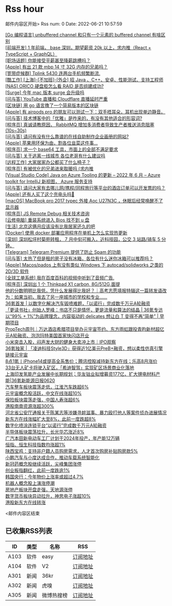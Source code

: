 # Rss hour

邮件内容区开始>
Rss num: 0  Date: 2022-06-21 10:57:59 <br/>

<a href='https://www.v2ex.com/t/861065#reply1'>[Go 编程语言] unbuffered channel 和只有一个元素的 buffered channel 有啥区别</a><br/>
<a href='https://www.v2ex.com/t/861064#reply1'>[前端开发] 1 年前端， base 深圳，期望薪资 20k 以上，求内推（React + TypeScript + GraphQL）</a><br/>
<a href='https://www.v2ex.com/t/861063#reply20'>[职场话题] 你能接受平薪甚至降薪跳槽吗？</a><br/>
<a href='https://www.v2ex.com/t/861060#reply0'>[Apple] 有出 21 款 mbp 14 寸 32G 内存的兄弟吗？</a><br/>
<a href='https://www.v2ex.com/t/861058#reply1'>[宽带症候群] Tplink 5430 连两台手机频繁断流.</a><br/>
<a href='https://www.v2ex.com/t/861056#reply0'>[酷工作] [上海]-[不加班]-[外企] 招 Java 、C++、安卓、性能测试、支持工程师</a><br/>
<a href='https://www.v2ex.com/t/861055#reply6'>[NAS] ORICO 硬盘柜怎么看 RAID 是否组建成功?</a><br/>
<a href='https://www.v2ex.com/t/861054#reply0'>[Surge] 今年 mac 版本 surge 会升级吗</a><br/>
<a href='https://www.v2ex.com/t/861052#reply3'>[问与答] YouTube 直播和 Cloudflare 直播延时严重</a><br/>
<a href='https://www.v2ex.com/t/861050#reply1'>[区块链] 用 go 语言撸了一个简易版本的区块链</a><br/>
<a href='https://www.v2ex.com/t/861049#reply4'>[Apple] 有 airpods pro 的朋友可以测试一下：双手捂耳朵，耳机出现单边静音。</a><br/>
<a href='https://www.v2ex.com/t/861048#reply23'>[问与答] 技术博客中的「优雅」是咋来的，有没有其他适合的形容词?</a><br/>
<a href='https://www.v2ex.com/t/861047#reply2'>[程序员] 真诚请教原因， RabbitMQ 增加多消费者导致生产者推送消息阻塞(10s~30s)</a><br/>
<a href='https://www.v2ex.com/t/861046#reply1'>[问与答] 请问有没有什么靠谱的在线自助制作企业画册的网站?</a><br/>
<a href='https://www.v2ex.com/t/861044#reply34'>[Apple] 苹果用环保为由，割各位韭菜这件事…</a><br/>
<a href='https://www.v2ex.com/t/861043#reply28'>[程序员] 求一个 base64 工具，市面上的全部不满足要求</a><br/>
<a href='https://www.v2ex.com/t/861042#reply12'>[问与答] 关于逃离一线城市 各位老哥有什么建议吗</a><br/>
<a href='https://www.v2ex.com/t/861041#reply17'>[远程工作] 大家居家办公都买了什么椅子？</a><br/>
<a href='https://www.v2ex.com/t/861040#reply30'>[程序员] 有被优化的兄弟进来取暖吗 (求内推</a><br/>
<a href='https://www.v2ex.com/t/861039#reply0'>[Visual Studio Code] Java on Azure Tooling 的更新 – 2022 年 6 月 – Azure toolkit for IntelliJ 新视图， Azure 服务支持</a><br/>
<a href='https://www.v2ex.com/t/861038#reply1'>[问与答] 请问大家有去哪儿网/携程/同程旅行等平台的酒店订单可以开发票的吗？</a><br/>
<a href='https://www.v2ex.com/t/861035#reply35'>[Apple] 还有人买了这个充电头吗🐶</a><br/>
<a href='https://www.v2ex.com/t/861034#reply17'>[macOS] MacBook pro 2017 typec 外接 Aoc U27N3C ，休眠后经常唤醒不了显示器</a><br/>
<a href='https://www.v2ex.com/t/861033#reply0'>[程序员] JS Remote Debug 相关技术咨询</a><br/>
<a href='https://www.v2ex.com/t/861032#reply3'>[云修电脑] 重装系统进入 Bios 找不到 u 盘</a><br/>
<a href='https://www.v2ex.com/t/861031#reply11'>[生活] 北京这俩月应该没有比我居家还久的吧</a><br/>
<a href='https://www.v2ex.com/t/861030#reply12'>[Docker] 使用 docker 部署应用程序在单机上怎么实现热更新</a><br/>
<a href='https://www.v2ex.com/t/861029#reply0'>[深圳] 深圳松坪村菊苑转租， 7 月中旬可搬入，近科技园，公交 3 站路/骑车 5 分钟。</a><br/>
<a href='https://www.v2ex.com/t/861027#reply5'>[Telegram] Telegram Premium 提供了防止 Spam 的功能</a><br/>
<a href='https://www.v2ex.com/t/861026#reply27'>[问与答] 太热了但是租的房子没有冰箱，各位有什么迷你冰箱可以推荐吗？</a><br/>
<a href='https://www.v2ex.com/t/861025#reply3'>[Apple] Macos/pados 上有没有类似 Windows 下 autocad/solidworks 之类的 2D/3D 软件</a><br/>
<a href='https://www.v2ex.com/t/861024#reply3'>[全球工单系统] 我在百度百科的视频中听到了音频广告.</a><br/>
<a href='https://www.v2ex.com/t/861023#reply6'>[程序员] 深圳出 1 个 Thinkpad X1 carbon, 8G/512G,面提</a><br/>
<a href='https://36kr.com/p/1794162409013253'>他的分数明明比我低，凭什么发展得比我好？｜高考志愿填报特辑这一篇转发语改为：如果当初，我去了另一座城市的学校和专业……</a><br/>
<a href='https://36kr.com/p/1793262554676611'>36氪首发 | 以数字化解决汽车钣喷难题，「以诺行」完成数千万元A轮融资</a><br/>
<a href='https://36kr.com/p/1793211064434307'>「更读书社」创始人罗峰：书店不只是情怀，更是流量和算法的结晶 | 36氪专访</a><br/>
<a href='https://36kr.com/p/1793174409559683'>以“99% + 1%”为品牌理念，内容驱动的 delicates 想让白 T 变得不再“简单” | 早期项目</a><br/>
<a href='https://36kr.com/p/1794037388165385'>PropTech周刊｜万达酒店希腊项目举办元宇宙签约、东方雨虹跟投青昀新材超亿元A轮融资、泡泡玛特美国首家快闪店开业</a><br/>
<a href='https://36kr.com/p/1793231146450304'>小米突击入股，闷声发大财的健身大卖冲上市｜IPO观察</a><br/>
<a href='https://36kr.com/p/1793116384787844'>36氪独家 | 「凌迪科技Style3D」获得近1亿美元PreB+融资，想以柔性仿真引擎链接元宇宙</a><br/>
<a href='https://36kr.com/p/1794011078836229'>8点1氪丨iPhone14或提高全系售价；腾讯控股减持新东方在线；乐高8月涨价</a><br/>
<a href='https://36kr.com/p/1792834720415361'>33台无人矿卡将驶入矿区，「希迪智驾」实现矿区场景商业化落地</a><br/>
<a href='https://36kr.com/p/1793136079322499'>上海印发氢能产业发展中长期规划；华友钴业拟增募资177亿，扩大锂电材料产能|36氪新能源日报0620</a><br/>
<a href='https://36kr.com/newsflashes/1794181994856712'>汽车整车板块震荡走低，江淮汽车跌超6%</a><br/>
<a href='https://36kr.com/newsflashes/1794179903012869'>元宇宙概念股活跃，中文在线涨超10%</a><br/>
<a href='https://36kr.com/newsflashes/1794165623865344'>保险板块震荡走强，中国人寿涨超6%</a><br/>
<a href='https://36kr.com/newsflashes/1794161388437767'>港股南南资源涨超300%</a><br/>
<a href='https://36kr.com/newsflashes/1794156843565312'>河北省公安厅通报关于陈某志等涉嫌寻衅滋事、暴力殴打他人等案件侦办进展情况</a><br/>
<a href='https://36kr.com/newsflashes/1794151161905413'>新东方在线涨幅扩大至8%，此前一度跌超8%</a><br/>
<a href='https://36kr.com/newsflashes/1794148895113218'>数字化喷涂连锁平台“以诺行”完成数千万元A轮融资</a><br/>
<a href='https://36kr.com/newsflashes/1794145530577154'>半导体板块震荡拉升，长光华芯涨近8%</a><br/>
<a href='https://36kr.com/newsflashes/1794142348738817'>广汽本田新电动车工厂计划于2024年投产，年产能12万辆</a><br/>
<a href='https://36kr.com/newsflashes/1794131529744642'>恒指、恒生科技指数均涨超1%</a><br/>
<a href='https://36kr.com/newsflashes/1794131022414083'>陕西宝鸡：支持非户籍人员购房需求，人才首次购房补贴购房款5%</a><br/>
<a href='https://36kr.com/newsflashes/1794125566525700'>小鹏汽车与小度达成合作，推动车载系统智能化</a><br/>
<a href='https://36kr.com/newsflashes/1794124281118721'>新冠药概念股继续活跃，尖峰集团涨停</a><br/>
<a href='https://36kr.com/newsflashes/1794121612181512'>创业板指翻红，此前一度跌逾1%</a><br/>
<a href='https://36kr.com/newsflashes/1794120280719366'>韩国央行：今年物价上涨率或超过4.7%</a><br/>
<a href='https://36kr.com/newsflashes/1794119476314372'>机器人概念股上演涨停潮</a><br/>
<a href='https://36kr.com/newsflashes/1794112010944515'>房地产板块开盘走强，天地源涨停</a><br/>
<a href='https://36kr.com/newsflashes/1794110411079941'>数字货币板块异动拉升，神思电子涨超10%</a><br/>
<a href='https://36kr.com/newsflashes/1794108061810692'>港股新东方在线转涨</a><br/>


<邮件内容区结束

## 已收集RSS列表

| ID | 类型 | 名称  | RSS  |
| -- | -- | -- | -- | 
| A103  | 软件 | easy | [订阅地址](http://rsshub.v2fy.com:1200/weibo/user/1088413295) |
| A104  | 软件 | V2  | [订阅地址](http://www.v2ex.com/index.xml) |
| A301  | 新闻 | 36kr | [订阅地址](https://www.36kr.com/feed) |
| A302  | 新闻 | 虎嗅 | [订阅地址](https://www.huxiu.com/rss/0.xml) |
| A305  | 新闻 | 微博热搜榜 | [订阅地址](https://rsshub.app/weibo/search/hot) |

